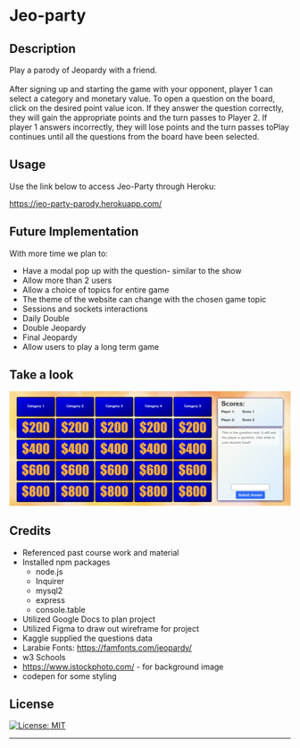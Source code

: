 # Jeo-party

## Description
Play a parody of Jeopardy with a friend. <br><br>
After signing up and starting the game with your opponent,  player 1 can select a category and monetary value. To open a question on the board, click on the desired point value icon. If they answer the question correctly, they will gain the appropriate points and the turn passes to Player 2. If player 1 answers incorrectly, they will lose points and the turn passes toPlay continues until all the questions from the board have been selected.


## Usage

Use the link below to access Jeo-Party through Heroku:

https://jeo-party-parody.herokuapp.com/


## Future Implementation

With more time we plan to:
- Have a modal pop up with the question- similar to the show
- Allow more than 2 users
- Allow a choice of topics for entire game 
- The theme of the website can change with the chosen game topic
- Sessions and sockets interactions 
- Daily Double
- Double Jeopardy
- Final Jeopardy
- Allow users to play a long term game


## Take a look

![Screenshot](/public/images/Screenshot.png)



## Credits

- Referenced past course work and material
- Installed npm packages 
  - node.js
  - Inquirer
  - mysql2
  - express
  - console.table
- Utilized Google Docs to plan project
- Utilized Figma to draw out wireframe for project
- Kaggle supplied the questions data
- Larabie Fonts: https://famfonts.com/jeopardy/
- w3 Schools
- https://www.istockphoto.com/ - for background image 
- codepen for some styling

## License

[![License: MIT](https://img.shields.io/badge/License-MIT-yellow.svg)](https://opensource.org/licenses/MIT)

---